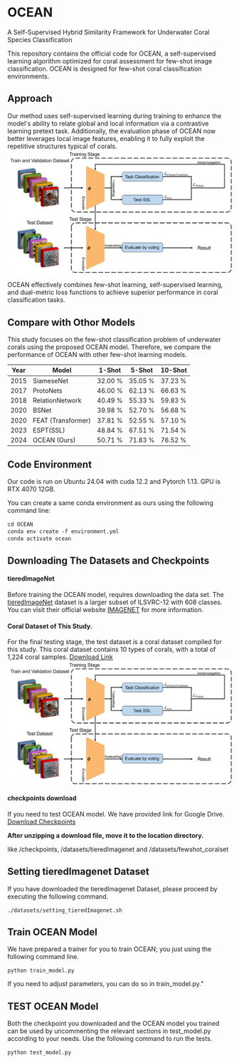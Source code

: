 # OCEAN
A Self-Supervised Hybrid Similarity Framework for Underwater Coral Species Classification

This repository contains the official code for OCEAN, a self-supervised learning algorithm optimized for coral assessment for few-shot image classification. 
OCEAN is designed for few-shot coral classification environments.


## Approach
Our method uses self-supervised learning during training to enhance the model's ability to relate global and local information via a contrastive learning pretext task. 
Additionally, the evaluation phase of OCEAN now better leverages local image features, enabling it to fully exploit the repetitive structures typical of corals.
![Fig_OCEAN](Fig_OCEAN.jpg)


OCEAN effectively combines few-shot learning, self-supervised learning, and dual-metric loss functions to achieve superior performance in coral classification tasks.

## Compare with Othor Models
This study focuses on the few-shot classification problem of underwater corals using the proposed OCEAN model. Therefore, we compare the performance of OCEAN with other few-shot learning models. 

| Year | Model                    | 1-Shot    | 5-Shot    | 10-Shot   |
|------|--------------------------|-----------|-----------|-----------|
| 2015 | SiameseNet          | 32.00 %   | 35.05 %   | 37.23 %   |
| 2017 | ProtoNets             | 46.00 %   | 62.13 %   | 66.63 %   |
| 2018 | RelationNetwork      | 40.49 %   | 55.33 %   | 59.83 %   |
| 2020 | BSNet| 39.98 %   | 52.70 %   | 56.68 %   |
| 2020 | FEAT (Transformer)   | 37.81 %   | 52.55 %   | 57.10 %   |
| 2023 | ESPT(SSL)            | 48.84 %   | 67.51 %   | 71.54 %   |
| 2024 | OCEAN (Ours)              | 50.71 %   | 71.83 %   | 76.52 %   |


## Code Environment
Our code is run on Ubuntu 24.04 with cuda 12.2 and Pytorch 1.13. GPU is RTX 4070 12GB.

You can create a same conda environment as ours using the following command line:
```
cd OCEAN
conda env create -f environment.yml
conda activate ocean
```

## Downloading The Datasets and Checkpoints
#### tieredImageNet
Before training the OCEAN model, requires downloading the data set.
The [tieredImageNet](https://paperswithcode.com/dataset/tieredimagenet) dataset is a larger subset of ILSVRC-12 with 608 classes. You can visit their official website [IMAGENET](https://www.image-net.org/index.php) for more information.

#### Coral Dataset of This Study.
For the final testing stage, the test dataset is a coral dataset compiled for this study. This coral dataset contains 10 types of corals, with a total of 1,224 coral samples. [Download Link](https://drive.google.com/file/d/19m0PyqhWPLPRX6YX1d38CkJbwKemqGMQ/view?usp=sharing)
![coral_img1](Fig_OCEAN.jpg)


#### checkpoints download
If you need to test OCEAN model. We have provided 
link for Google Drive.
[Download Checkpoints](https://drive.google.com/file/d/1Q2547d6ZxUBgSd-AJYt5j9z6HHZwi0_Y/view?usp=sharing)

**After unzipping a download file, move it to the location directory.** 

like /checkpoints, /datasets/tieredImagenet and /datasets/fewshot_coralset

## Setting tieredImagenet Dataset
If you have downloaded the tieredImagenet Dataset, please proceed by executing the following command.
```
./datasets/setting_tieredImagenet.sh
```

## Train OCEAN Model
We have prepared a trainer for you to train OCEAN; you just using the following command line.
```
python train_model.py
```
If you need to adjust parameters, you can do so in train_model.py."


## TEST OCEAN Model
Both the checkpoint you downloaded and the OCEAN model you trained can be used by uncommenting the relevant sections in test_model.py according to your needs. Use the following command to run the tests.
```
python test_model.py
```
